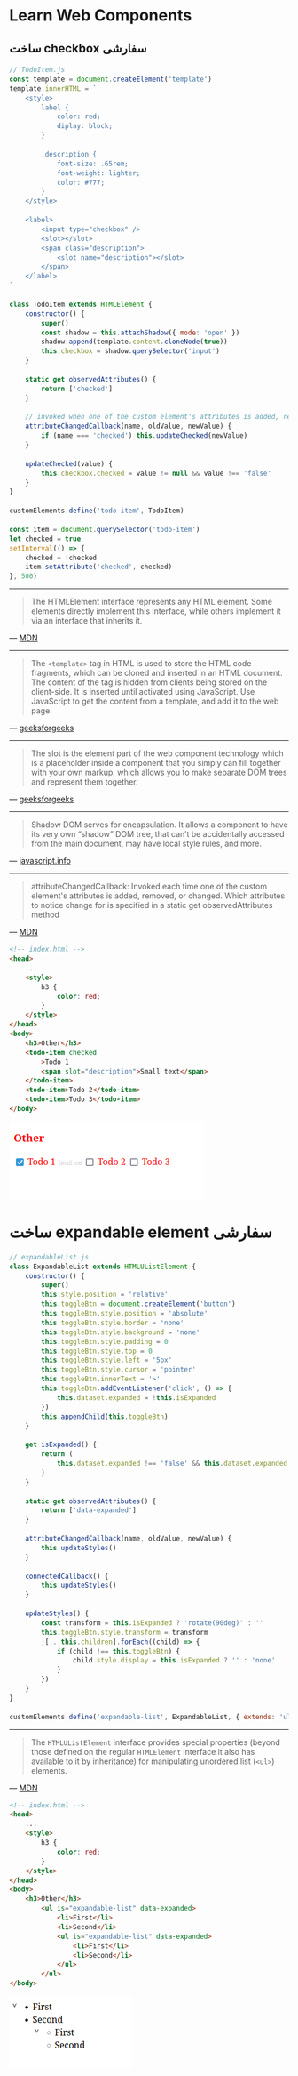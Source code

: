 # Learn Web Components
## ساخت checkbox سفارشی

```javascript
// TodoItem.js
const template = document.createElement('template')
template.innerHTML = `
    <style>
        label {
            color: red;
            diplay: block;
        }

        .description {
            font-size: .65rem;
            font-weight: lighter;
            color: #777;
        }
    </style>
    
    <label>
        <input type="checkbox" />
        <slot></slot>
        <span class="description">
            <slot name="description"></slot>
        </span>
    </label>
`

class TodoItem extends HTMLElement {
    constructor() {
        super()
        const shadow = this.attachShadow({ mode: 'open' })
        shadow.append(template.content.cloneNode(true))
        this.checkbox = shadow.querySelector('input')
    }

    static get observedAttributes() {
        return ['checked']
    }

    // invoked when one of the custom element's attributes is added, removed, or changed
    attributeChangedCallback(name, oldValue, newValue) {
        if (name === 'checked') this.updateChecked(newValue)
    }

    updateChecked(value) {
        this.checkbox.checked = value != null && value !== 'false'
    }
}

customElements.define('todo-item', TodoItem)

const item = document.querySelector('todo-item')
let checked = true
setInterval(() => {
    checked = !checked
    item.setAttribute('checked', checked)
}, 500)
```
---
> The HTMLElement interface represents any HTML element. Some elements directly implement this interface, while others implement it via an interface that inherits it.

— [MDN](https://developer.mozilla.org/en-US/docs/Web/API/HTMLElement)

---
> The `<template>` tag in HTML is used to store the HTML code fragments, which can be cloned and inserted in an HTML document. The content of the tag is hidden from clients being stored on the client-side. It is inserted until activated using JavaScript. Use JavaScript to get the content from a template, and add it to the web page.

— [geeksforgeeks](https://www.geeksforgeeks.org/html-template-tag/)

---
> The slot is the element part of the web component technology which is a placeholder inside a component that you simply can fill together with your own markup, which allows you to make separate DOM trees and represent them together.

— [geeksforgeeks](https://www.geeksforgeeks.org/html-slot-tag/)

---
> Shadow DOM serves for encapsulation. It allows a component to have its very own “shadow” DOM tree, that can’t be accidentally accessed from the main document, may have local style rules, and more.

— [javascript.info](https://javascript.info/shadow-dom)

---
> attributeChangedCallback: Invoked each time one of the custom element's attributes is added, removed, or changed. Which attributes to notice change for is specified in a static get observedAttributes method

— [MDN](https://developer.mozilla.org/en-US/docs/Web/Web_Components/Using_custom_elements#using_the_lifecycle_callbacks)

```html
<!-- index.html -->
<head>
    ...
    <style>
        h3 {
            color: red;
        }
    </style>
</head>
<body>
    <h3>Other</h3>
    <todo-item checked
        >Todo 1
        <span slot="description">Small text</span>
    </todo-item>
    <todo-item>Todo 2</todo-item>
    <todo-item>Todo 3</todo-item>
</body>
```

<img src="./WebComponents01.png">

# ساخت expandable element سفارشی

```javascript
// expandableList.js
class ExpandableList extends HTMLUListElement {
    constructor() {
        super()
        this.style.position = 'relative'
        this.toggleBtn = document.createElement('button')
        this.toggleBtn.style.position = 'absolute'
        this.toggleBtn.style.border = 'none'
        this.toggleBtn.style.background = 'none'
        this.toggleBtn.style.padding = 0
        this.toggleBtn.style.top = 0
        this.toggleBtn.style.left = '5px'
        this.toggleBtn.style.cursor = 'pointer'
        this.toggleBtn.innerText = '>'
        this.toggleBtn.addEventListener('click', () => {
            this.dataset.expanded = !this.isExpanded
        })
        this.appendChild(this.toggleBtn)
    }

    get isExpanded() {
        return (
            this.dataset.expanded !== 'false' && this.dataset.expanded != null
        )
    }

    static get observedAttributes() {
        return ['data-expanded']
    }

    attributeChangedCallback(name, oldValue, newValue) {
        this.updateStyles()
    }

    connectedCallback() {
        this.updateStyles()
    }

    updateStyles() {
        const transform = this.isExpanded ? 'rotate(90deg)' : ''
        this.toggleBtn.style.transform = transform
        ;[...this.children].forEach((child) => {
            if (child !== this.toggleBtn) {
                child.style.display = this.isExpanded ? '' : 'none'
            }
        })
    }
}

customElements.define('expandable-list', ExpandableList, { extends: 'ul' })

```
---
> The `HTMLUListElement` interface provides special properties (beyond those defined on the regular `HTMLElement` interface it also has available to it by inheritance) for manipulating unordered list (`<ul>`) elements.

— [MDN](https://developer.mozilla.org/en-US/docs/Web/API/HTMLUListElement)


```html
<!-- index.html -->
<head>
    ...
    <style>
        h3 {
            color: red;
        }
    </style>
</head>
<body>
    <h3>Other</h3>
        <ul is="expandable-list" data-expanded>
            <li>First</li>
            <li>Second</li>
            <ul is="expandable-list" data-expanded>
                <li>First</li>
                <li>Second</li>
            </ul>
        </ul>
</body>
```

<img src="./WebComponents02.png">